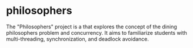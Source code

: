 # philosophers
The "Philosophers" project is a that explores the concept of the dining philosophers problem and concurrency. It aims to familiarize students with multi-threading, synchronization, and deadlock avoidance.
